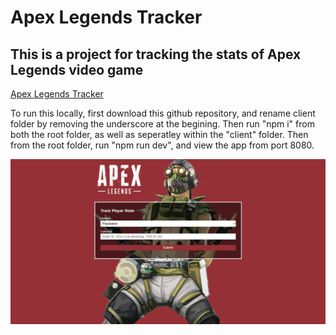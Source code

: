 # Apex Legends Tracker

## This is a project for tracking the stats of Apex Legends video game

<a href='https://gamer-apex-legends-tracker-v1.herokuapp.com/' target='_blank'>Apex Legends Tracker</a>

To run this locally, first download this github repository, and rename client folder by removing the underscore at the begining.
Then run "npm i" from both the root folder, as well as seperatley within the "client" folder.
Then from the root folder, run "npm run dev", and view the app from port 8080.

<img src='./public/img/capture.jpg' />
